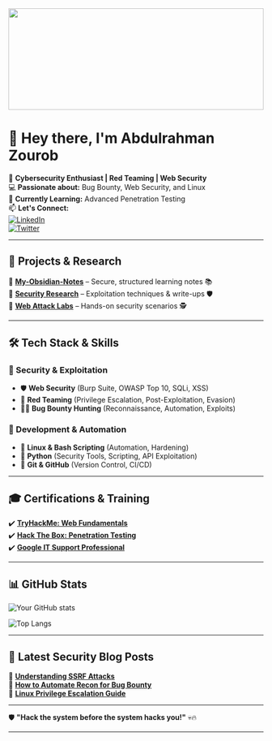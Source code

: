 <img src="https://media.giphy.com/media/3o7abKhOpu0NwenH3O/giphy.gif" width="100%" height="200"/>

# 👋 Hey there, I'm **Abdulrahman Zourob**  

🔹 **Cybersecurity Enthusiast | Red Teaming | Web Security**  
💻 **Passionate about:** Bug Bounty, Web Security, and Linux  
📖 **Currently Learning:** Advanced Penetration Testing  
📫 **Let's Connect:**  
[![LinkedIn](https://img.shields.io/badge/-LinkedIn-blue?style=flat&logo=linkedin)](https://www.linkedin.com/in/abdelrahman-zourob-5b7558303)  
[![Twitter](https://img.shields.io/badge/-Twitter-black?style=flat&logo=twitter)](https://x.com/3brhmanZourob?t=saLCoQne1Bo4eN5WuCN-eA&s=09)  

---

## 🚀 **Projects & Research**  
🔸 **[My-Obsidian-Notes](https://github.com/abdulrahmanzourob/My-Obsidian-Notes)** – Secure, structured learning notes 📚  
🔸 **[Security Research](https://github.com/your-profile/security-research)** – Exploitation techniques & write-ups 🛡️  
🔸 **[Web Attack Labs](https://github.com/your-profile/web-attack-labs)** – Hands-on security scenarios 🕵️  

---

## 🛠️ **Tech Stack & Skills**  
### **🔹 Security & Exploitation**  
- 🛡️ **Web Security** (Burp Suite, OWASP Top 10, SQLi, XSS)  
- 🔐 **Red Teaming** (Privilege Escalation, Post-Exploitation, Evasion)  
- 🕵️‍♂️ **Bug Bounty Hunting** (Reconnaissance, Automation, Exploits)  

### **🔹 Development & Automation**  
- 🐧 **Linux & Bash Scripting** (Automation, Hardening)  
- 🐍 **Python** (Security Tools, Scripting, API Exploitation)  
- 🔹 **Git & GitHub** (Version Control, CI/CD)  

---

## 🎓 **Certifications & Training**  
✔️ **[TryHackMe: Web Fundamentals](https://tryhackme.com)**  
✔️ **[Hack The Box: Penetration Testing](https://www.hackthebox.com)**  
✔️ **[Google IT Support Professional](https://www.coursera.org/professional-certificates/google-it-support)**  

---

## 📊 **GitHub Stats**  
![Your GitHub stats](https://github-readme-stats.vercel.app/api?username=abdulrahmanzourob&show_icons=true&theme=radical)  

![Top Langs](https://github-readme-stats.vercel.app/api/top-langs/?username=abdulrahmanzourob&layout=compact&theme=radical)  

---

## 📌 **Latest Security Blog Posts**  
🔹 **[Understanding SSRF Attacks](https://your-blog-link.com)**  
🔹 **[How to Automate Recon for Bug Bounty](https://your-blog-link.com)**  
🔹 **[Linux Privilege Escalation Guide](https://your-blog-link.com)**  

---

🛡️ **"Hack the system before the system hacks you!"** 💀🔥  

---
